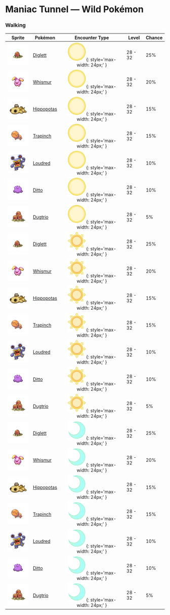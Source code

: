 # Maniac Tunnel — Wild Pokémon

### Walking

| Sprite | Pokémon | Encounter Type | Level | Chance |
|:------:|---------|:--------------:|-------|--------|
| ![Diglett](../../assets/sprites/diglett/front.gif "Diglett") | [Diglett](../../pokemon/diglett.md/) | ![Morning](../../assets/encounter_types/morning.png "Morning"){: style='max-width: 24px;' } | 28 - 32 | 25% |
| ![Whismur](../../assets/sprites/whismur/front.gif "Whismur") | [Whismur](../../pokemon/whismur.md/) | ![Morning](../../assets/encounter_types/morning.png "Morning"){: style='max-width: 24px;' } | 28 - 32 | 20% |
| ![Hippopotas](../../assets/sprites/hippopotas/front.gif "Hippopotas") | [Hippopotas](../../pokemon/hippopotas.md/) | ![Morning](../../assets/encounter_types/morning.png "Morning"){: style='max-width: 24px;' } | 28 - 32 | 15% |
| ![Trapinch](../../assets/sprites/trapinch/front.gif "Trapinch") | [Trapinch](../../pokemon/trapinch.md/) | ![Morning](../../assets/encounter_types/morning.png "Morning"){: style='max-width: 24px;' } | 28 - 32 | 15% |
| ![Loudred](../../assets/sprites/loudred/front.gif "Loudred") | [Loudred](../../pokemon/loudred.md/) | ![Morning](../../assets/encounter_types/morning.png "Morning"){: style='max-width: 24px;' } | 28 - 32 | 10% |
| ![Ditto](../../assets/sprites/ditto/front.gif "Ditto") | [Ditto](../../pokemon/ditto.md/) | ![Morning](../../assets/encounter_types/morning.png "Morning"){: style='max-width: 24px;' } | 28 - 32 | 10% |
| ![Dugtrio](../../assets/sprites/dugtrio/front.gif "Dugtrio") | [Dugtrio](../../pokemon/dugtrio.md/) | ![Morning](../../assets/encounter_types/morning.png "Morning"){: style='max-width: 24px;' } | 28 - 32 | 5% |
| ![Diglett](../../assets/sprites/diglett/front.gif "Diglett") | [Diglett](../../pokemon/diglett.md/) | ![Day](../../assets/encounter_types/day.png "Day"){: style='max-width: 24px;' } | 28 - 32 | 25% |
| ![Whismur](../../assets/sprites/whismur/front.gif "Whismur") | [Whismur](../../pokemon/whismur.md/) | ![Day](../../assets/encounter_types/day.png "Day"){: style='max-width: 24px;' } | 28 - 32 | 20% |
| ![Hippopotas](../../assets/sprites/hippopotas/front.gif "Hippopotas") | [Hippopotas](../../pokemon/hippopotas.md/) | ![Day](../../assets/encounter_types/day.png "Day"){: style='max-width: 24px;' } | 28 - 32 | 15% |
| ![Trapinch](../../assets/sprites/trapinch/front.gif "Trapinch") | [Trapinch](../../pokemon/trapinch.md/) | ![Day](../../assets/encounter_types/day.png "Day"){: style='max-width: 24px;' } | 28 - 32 | 15% |
| ![Loudred](../../assets/sprites/loudred/front.gif "Loudred") | [Loudred](../../pokemon/loudred.md/) | ![Day](../../assets/encounter_types/day.png "Day"){: style='max-width: 24px;' } | 28 - 32 | 10% |
| ![Ditto](../../assets/sprites/ditto/front.gif "Ditto") | [Ditto](../../pokemon/ditto.md/) | ![Day](../../assets/encounter_types/day.png "Day"){: style='max-width: 24px;' } | 28 - 32 | 10% |
| ![Dugtrio](../../assets/sprites/dugtrio/front.gif "Dugtrio") | [Dugtrio](../../pokemon/dugtrio.md/) | ![Day](../../assets/encounter_types/day.png "Day"){: style='max-width: 24px;' } | 28 - 32 | 5% |
| ![Diglett](../../assets/sprites/diglett/front.gif "Diglett") | [Diglett](../../pokemon/diglett.md/) | ![Night](../../assets/encounter_types/night.png "Night"){: style='max-width: 24px;' } | 28 - 32 | 25% |
| ![Whismur](../../assets/sprites/whismur/front.gif "Whismur") | [Whismur](../../pokemon/whismur.md/) | ![Night](../../assets/encounter_types/night.png "Night"){: style='max-width: 24px;' } | 28 - 32 | 20% |
| ![Hippopotas](../../assets/sprites/hippopotas/front.gif "Hippopotas") | [Hippopotas](../../pokemon/hippopotas.md/) | ![Night](../../assets/encounter_types/night.png "Night"){: style='max-width: 24px;' } | 28 - 32 | 15% |
| ![Trapinch](../../assets/sprites/trapinch/front.gif "Trapinch") | [Trapinch](../../pokemon/trapinch.md/) | ![Night](../../assets/encounter_types/night.png "Night"){: style='max-width: 24px;' } | 28 - 32 | 15% |
| ![Loudred](../../assets/sprites/loudred/front.gif "Loudred") | [Loudred](../../pokemon/loudred.md/) | ![Night](../../assets/encounter_types/night.png "Night"){: style='max-width: 24px;' } | 28 - 32 | 10% |
| ![Ditto](../../assets/sprites/ditto/front.gif "Ditto") | [Ditto](../../pokemon/ditto.md/) | ![Night](../../assets/encounter_types/night.png "Night"){: style='max-width: 24px;' } | 28 - 32 | 10% |
| ![Dugtrio](../../assets/sprites/dugtrio/front.gif "Dugtrio") | [Dugtrio](../../pokemon/dugtrio.md/) | ![Night](../../assets/encounter_types/night.png "Night"){: style='max-width: 24px;' } | 28 - 32 | 5% |

